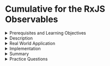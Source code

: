 # Cumulative for the  RxJS Observables
<details><summary>Prerequisites and Learning Objectives</summary>

# Prerequisites

- Sound knowledge of HTML, CSS, and JavaScript.
- The Basic idea of the MVC (Model-View-Controller) architecture.
- Basic knowledge about TypeScript.


# Learning Objectives

- To define Observer design pattern.
- To define RxJS Observables.


</details>
<details><summary>Description</summary>

# Description

## Observer design pattern

Observer pattern is used to implement one-to-many relationship between objects. If one object is modified, its depenedent objects are notified automatically. Observer pattern falls under behavioral pattern category.

The following image explains the observer pattern.

![Observer Pattern](/modules_new/resources/Observer.PNG)

The two main stratergies in observer pattern are:

1. **Push**: when an even happens the Observable object will send new data to all the Observers and notifies them.
2. **Pull**: when a even happens the Observable object will notify all the observers but unlike push each observer will pull the information it needs from the Observable.

## RxJS Observable

RxJS is the most popular library for Observer design pattern. The data can be:

- **Observable**: An invokable collection of future values or events
- **Observer**:A collection of callbacks thet listens to values delevered by the Observable.
- **Subscription**: Execution of an Observable, also useful for cancelling the execution.
- **Operators**: Functions to perform actions  like map, filter,concat and flatMap etc.
- **Subject**: Simmilar to EventEmmiter, used to multicast a value or event to multiple Observers.
- **Schedulers**: Centralized dispatchers to control concurrency.
</details>
<details><summary>Real World Application</summary>

# Real World Application

- RxJS observables are used for HTTP Requests.
- RxJS observables are used in combination with WebSockets where you get an asynchronous steam of data.
</details>
<details><summary>Implementation</summary> 

# Implementation

The following is the simple implementation of a button when clicked sends a console.log message "Button cliked!".

```ts
const button = document.querySelector('button');
button.addEventListener('click', () => console.log('Button clicked!'));
```

The above code can be implemented using RxJS observable as follows


```ts
var button = document.querySelector('button');
Rx.Observable.fromEvent(button, 'click').subscribe(() => console.log('Button clicked!'));
```

The difference between the two implemntations :

- Rx.Observable.fromEvent(button, ‘click’) is the interface that listens for button click events (Observable).
- A callback function receives notification of the click event and logs Button Clicked! to the console (Observer).
- We call our Observable, passing it the Observer callback (Subscription).

### Methods to create an observable

- Multiple values: 

```ts
const observable = Rx.Observable.of('hello', 'world');
```
- An Array:

```ts
const observable = Rx.Observable.from([1,2,3]);
```
- An event:

```ts
const observable = Rx.Observable.fromEvent(document.querySelector('button'), 'click');
```
- A promise

```ts
const observable = Rx.Observable.fromPromise(fetch('/users'));
```
- A dunction

```ts
const observable = Rx.Observable.create(observer => observer.next('1'));
```

### Subscribing to observables and Executing the Observable

Subscribing is like calling a function.

There are three types of values an Observable Execution can deliver:

- **Next** : sends a value such as a Number, a String, an Object, etc.
**Error**: sends a JavaScript Error or exception.
**Complete**: does not send a value.

```ts
import { Observable } from 'rxjs';

const observable = new Observable((subscriber) => {
  subscriber.next(1);
  subscriber.next(2);
  subscriber.next(3);
  setTimeout(() => {
    subscriber.next(4);
    subscriber.complete();
  }, 1000);
});

console.log('just before subscribe');
observable.subscribe({
  next(x) {
    console.log('recieved value ' + x);
  },
  error(err) {
    console.error('an err occurred: ' + err);
  },
  complete() {
    console.log('completed');
  },
});
console.log('just after subscribe');
```

The output of the code is

```console
just before subscribe
recieved value 1
recieved value 2
recieved value 3
just after subscribe
recieved value 4
completed
```

### Disposing Observable

The following code is implemented to dispose an observable.

```ts
const subscription = observable.subscribe((x) => console.log(x));
```


</details>
<details><summary>Summary</summary> 

# Summary

- RxJS is most popular library of Observable design pattern.
- The data is passed from the Observable object to Observer either by pull or push.
- Observable is a collection of data and the Observable is executed by Subscription.
</details>
<details><summary>Practice Questions</summary>

[Practice Questions](./Quiz.gift)</details>
